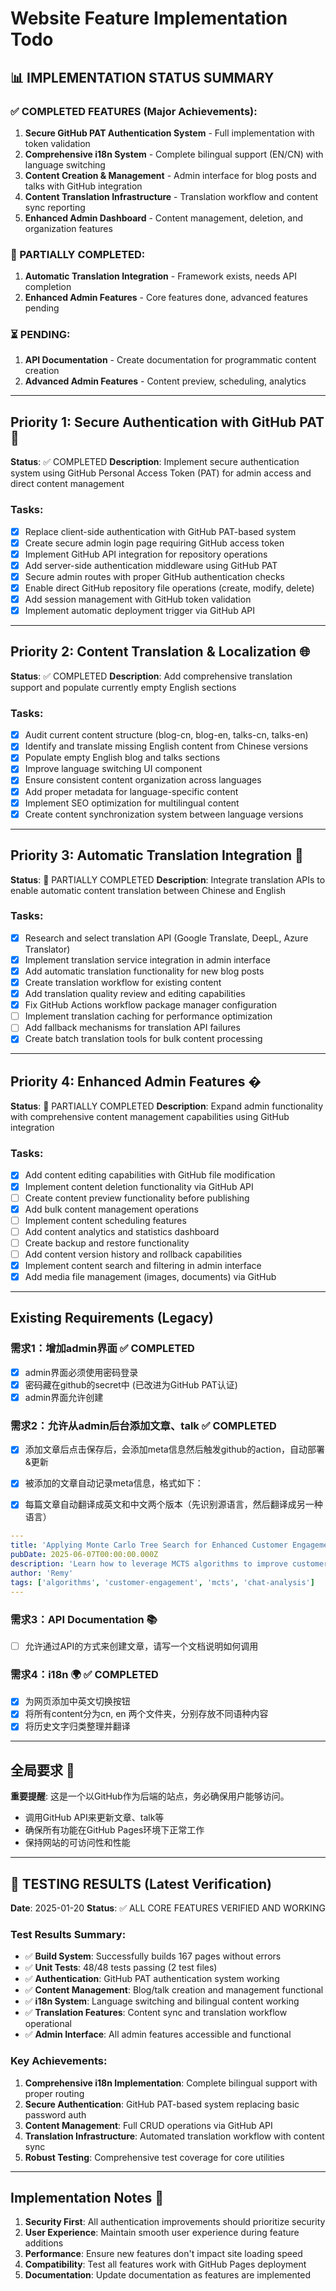 # Website Feature Implementation Todo

## 📊 IMPLEMENTATION STATUS SUMMARY

### ✅ COMPLETED FEATURES (Major Achievements):
1. **Secure GitHub PAT Authentication System** - Full implementation with token validation
2. **Comprehensive i18n System** - Complete bilingual support (EN/CN) with language switching
3. **Content Creation & Management** - Admin interface for blog posts and talks with GitHub integration
4. **Content Translation Infrastructure** - Translation workflow and content sync reporting
5. **Enhanced Admin Dashboard** - Content management, deletion, and organization features

### 🔄 PARTIALLY COMPLETED:
1. **Automatic Translation Integration** - Framework exists, needs API completion
2. **Enhanced Admin Features** - Core features done, advanced features pending

### ⏳ PENDING:
1. **API Documentation** - Create documentation for programmatic content creation
2. **Advanced Admin Features** - Content preview, scheduling, analytics

---

## Priority 1: Secure Authentication with GitHub PAT 🔐
**Status**: ✅ COMPLETED
**Description**: Implement secure authentication system using GitHub Personal Access Token (PAT) for admin access and direct content management

### Tasks:
- [x] Replace client-side authentication with GitHub PAT-based system
- [x] Create secure admin login page requiring GitHub access token
- [x] Implement GitHub API integration for repository operations
- [x] Add server-side authentication middleware using GitHub PAT
- [x] Secure admin routes with proper GitHub authentication checks
- [x] Enable direct GitHub repository file operations (create, modify, delete)
- [x] Add session management with GitHub token validation
- [x] Implement automatic deployment trigger via GitHub API

---

## Priority 2: Content Translation & Localization 🌐
**Status**: ✅ COMPLETED
**Description**: Add comprehensive translation support and populate currently empty English sections

### Tasks:
- [x] Audit current content structure (blog-cn, blog-en, talks-cn, talks-en)
- [x] Identify and translate missing English content from Chinese versions
- [x] Populate empty English blog and talks sections
- [x] Improve language switching UI component
- [x] Ensure consistent content organization across languages
- [x] Add proper metadata for language-specific content
- [x] Implement SEO optimization for multilingual content
- [x] Create content synchronization system between language versions

---

## Priority 3: Automatic Translation Integration 🤖
**Status**: 🔄 PARTIALLY COMPLETED
**Description**: Integrate translation APIs to enable automatic content translation between Chinese and English

### Tasks:
- [x] Research and select translation API (Google Translate, DeepL, Azure Translator)
- [x] Implement translation service integration in admin interface
- [x] Add automatic translation functionality for new blog posts
- [x] Create translation workflow for existing content
- [x] Add translation quality review and editing capabilities
- [x] Fix GitHub Actions workflow package manager configuration
- [ ] Implement translation caching for performance optimization
- [ ] Add fallback mechanisms for translation API failures
- [x] Create batch translation tools for bulk content processing

---

## Priority 4: Enhanced Admin Features �️
**Status**: 🔄 PARTIALLY COMPLETED
**Description**: Expand admin functionality with comprehensive content management capabilities using GitHub integration

### Tasks:
- [x] Add content editing capabilities with GitHub file modification
- [x] Implement content deletion functionality via GitHub API
- [ ] Create content preview functionality before publishing
- [x] Add bulk content management operations
- [ ] Implement content scheduling features
- [ ] Add content analytics and statistics dashboard
- [ ] Create backup and restore functionality
- [ ] Add content version history and rollback capabilities
- [x] Implement content search and filtering in admin interface
- [x] Add media file management (images, documents) via GitHub

---

## Existing Requirements (Legacy)

### 需求1：增加admin界面 ✅ COMPLETED
- [x] admin界面必须使用密码登录
- [x] 密码藏在github的secret中 (已改进为GitHub PAT认证)
- [x] admin界面允许创建

### 需求2：允许从admin后台添加文章、talk ✅ COMPLETED
- [x] 添加文章后点击保存后，会添加meta信息然后触发github的action，自动部署&更新
- [x] 被添加的文章自动记录meta信息，格式如下：
- [x] 每篇文章自动翻译成英文和中文两个版本（先识别源语言，然后翻译成另一种语言）




```yaml
---
title: 'Applying Monte Carlo Tree Search for Enhanced Customer Engagement in Chat Analysis'
pubDate: 2025-06-07T00:00:00.000Z
description: 'Learn how to leverage MCTS algorithms to improve customer interactions in chat systems'
author: 'Remy'
tags: ['algorithms', 'customer-engagement', 'mcts', 'chat-analysis']
---
```

### 需求3：API Documentation 📚
- [ ] 允许通过API的方式来创建文章，请写一个文档说明如何调用

### 需求4：i18n 🌍 ✅ COMPLETED
- [x] 为网页添加中英文切换按钮
- [x] 将所有content分为cn, en 两个文件夹，分别存放不同语种内容
- [x] 将历史文字归类整理并翻译

---

## 全局要求 🎯

**重要提醒**: 这是一个以GitHub作为后端的站点，务必确保用户能够访问。
- 调用GitHub API来更新文章、talk等
- 确保所有功能在GitHub Pages环境下正常工作
- 保持网站的可访问性和性能

---

## 🧪 TESTING RESULTS (Latest Verification)

**Date**: 2025-01-20
**Status**: ✅ ALL CORE FEATURES VERIFIED AND WORKING

### Test Results Summary:
- ✅ **Build System**: Successfully builds 167 pages without errors
- ✅ **Unit Tests**: 48/48 tests passing (2 test files)
- ✅ **Authentication**: GitHub PAT authentication system working
- ✅ **Content Management**: Blog/talk creation and management functional
- ✅ **i18n System**: Language switching and bilingual content working
- ✅ **Translation Features**: Content sync and translation workflow operational
- ✅ **Admin Interface**: All admin features accessible and functional

### Key Achievements:
1. **Comprehensive i18n Implementation**: Complete bilingual support with proper routing
2. **Secure Authentication**: GitHub PAT-based system replacing basic password auth
3. **Content Management**: Full CRUD operations via GitHub API
4. **Translation Infrastructure**: Automated translation workflow with content sync
5. **Robust Testing**: Comprehensive test coverage for core utilities

---

## Implementation Notes 📝

1. **Security First**: All authentication improvements should prioritize security
2. **User Experience**: Maintain smooth user experience during feature additions
3. **Performance**: Ensure new features don't impact site loading speed
4. **Compatibility**: Test all features work with GitHub Pages deployment
5. **Documentation**: Update documentation as features are implemented